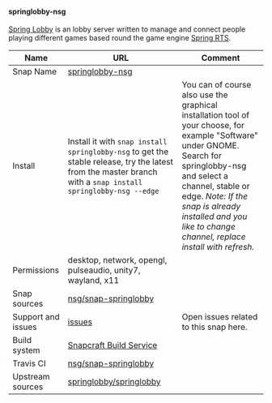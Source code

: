 #### springlobby-nsg

[Spring Lobby](https://springlobby.info) is an lobby server written to manage and connect people playing different games based round the game engine [Spring RTS](https://springrts.com).

| Name | URL | Comment |
|------|-----|---------|
| Snap Name| [springlobby-nsg](https://snapcraft.io/springlobby-nsg) ||
| Install | Install it with `snap install springlobby-nsg` to get the stable release, try the latest from the master branch with a `snap install springlobby-nsg --edge` | You can of course also use the graphical installation tool of your choose, for example "Software" under GNOME. Search for springlobby-nsg and select a channel, stable or edge. *Note: If the snap is already installed and you like to change channel, replace install with refresh.* | 
| Permissions | desktop, network, opengl, pulseaudio, unity7, wayland, x11 | |
| Snap sources | [nsg/snap-springlobby](https://github.com/nsg/snap-springlobby) | |
| Support and issues | [issues](https://github.com/nsg/snap-springlobby/issues) | Open issues related to this snap here. |
| Build system | [Snapcraft Build Service](https://build.snapcraft.io/user/nsg/snap-springlobby) | |
| Travis CI | [nsg/snap-springlobby](https://travis-ci.org/nsg/snap-springlobby) | |
| Upstream sources | [springlobby/springlobby](https://github.com/springlobby/springlobby) | |
